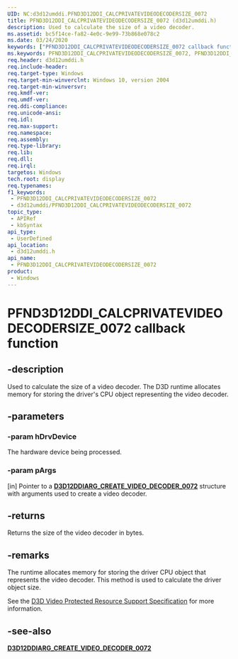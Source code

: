 ```yaml
---
UID: NC:d3d12umddi.PFND3D12DDI_CALCPRIVATEVIDEODECODERSIZE_0072
title: PFND3D12DDI_CALCPRIVATEVIDEODECODERSIZE_0072 (d3d12umddi.h)
description: Used to calculate the size of a video decoder.
ms.assetid: bc5f14ce-fa82-4e0c-9e99-73b868e078c2
ms.date: 03/24/2020
keywords: ["PFND3D12DDI_CALCPRIVATEVIDEODECODERSIZE_0072 callback function"]
ms.keywords: PFND3D12DDI_CALCPRIVATEVIDEODECODERSIZE_0072, PFND3D12DDI_CALCPRIVATEVIDEODECODERSIZE_0072 entry, PFND3D12DDI_CALCPRIVATEVIDEODECODERSIZE_0072 entry point [Display Devices], d3d12umddi/PFND3D12DDI_CALCPRIVATEVIDEODECODERSIZE_0072, display.pfnd3d12ddi_calcprivatevideodeCODERSIZE_0072
req.header: d3d12umddi.h
req.include-header: 
req.target-type: Windows
req.target-min-winverclnt: Windows 10, version 2004
req.target-min-winversvr: 
req.kmdf-ver: 
req.umdf-ver: 
req.ddi-compliance: 
req.unicode-ansi: 
req.idl: 
req.max-support: 
req.namespace: 
req.assembly: 
req.type-library: 
req.lib: 
req.dll: 
req.irql: 
targetos: Windows
tech.root: display
req.typenames: 
f1_keywords:
 - PFND3D12DDI_CALCPRIVATEVIDEODECODERSIZE_0072
 - d3d12umddi/PFND3D12DDI_CALCPRIVATEVIDEODECODERSIZE_0072
topic_type:
 - APIRef
 - kbSyntax
api_type:
 - UserDefined
api_location:
 - d3d12umddi.h
api_name:
 - PFND3D12DDI_CALCPRIVATEVIDEODECODERSIZE_0072
product:
 - Windows
---
```


# PFND3D12DDI_CALCPRIVATEVIDEODECODERSIZE_0072 callback function


## -description

Used to calculate the size of a video decoder. The D3D runtime allocates memory for storing the driver's CPU object representing the video decoder.

## -parameters

### -param hDrvDevice

The hardware device being processed.

### -param pArgs

[in] Pointer to a [**D3D12DDIARG_CREATE_VIDEO_DECODER_0072**](ns-d3d12umddi-d3d12ddiarg_create_video_decoder_0072.md) structure with arguments used to create a video decoder.

## -returns

Returns the size of the video decoder in bytes.

## -remarks

The runtime allocates memory for storing the driver CPU object that represents the video decoder.  This method is used to calculate the driver object size.

See the [D3D Video Protected Resource Support Specification](https://microsoft.github.io/DirectX-Specs/d3d/D3D12_Video_ProtectedResourceSupport.html) for more information.

## -see-also

[**D3D12DDIARG_CREATE_VIDEO_DECODER_0072**](ns-d3d12umddi-d3d12ddiarg_create_video_decoder_0072.md)

